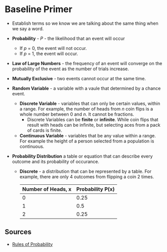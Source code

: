 # Baseline Primer

* Establish terms so we know we are talking about the same thing when we say a word.

* **Probability** - *P* - the likelihood that an event will occur
  * If *p* = 0, the event will not occur.
  * If *p* = 1, the event will occur.
* **Law of Large Numbers** - the frequency of an event will converge on the probability of the event as the number of trials increase.
* **Mutually Exclusive** - two events cannot occur at the same time.
* **Random Variable** - a variable with a vaule that determined by a chance event.
  * **Discrete Variable** - variables that can only be certain values, within a range. For example, the number of heads from *n* coin flips is a whole number between 0 and *n*. It cannot be fractions.
    * Discrete Variables can be **finite** or **infinite**. While coin flips that result with heads can be infinite, but selecting aces from a pack of cards is finite.
  * **Continuous Variable** - variables that be any value within a range. For example the height of a person selected from a population is continuous.
* **Probability Distribution** a table or equation that can describe every outcome and its probability of occurance.
  * **Discrete** - a distribution that can be represented by a table. For example, there are only 4 outcomes from flipping a coin 2 times.

    | Number of Heads, x | Probability P(x) |
    |--------------------|------------------|
    | 0                  | 0.25             |
    | 1                  | 0.5              |
    | 2                  | 0.25             |

## Sources

* [Rules of Probability](https://stattrek.com/probability/probability-rules.aspx?Tutorial=AP)

